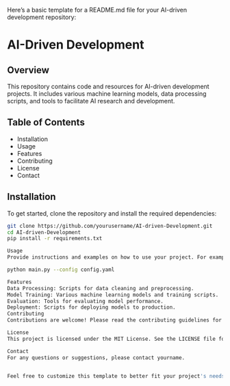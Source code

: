 Here’s a basic template for a README.md file for your AI-driven development repository:

# AI-Driven Development

## Overview
This repository contains code and resources for AI-driven development projects. It includes various machine learning models, data processing scripts, and tools to facilitate AI research and development.

## Table of Contents
- Installation
- Usage
- Features
- Contributing
- License
- Contact

## Installation
To get started, clone the repository and install the required dependencies:

```bash
git clone https://github.com/yourusername/AI-driven-Development.git
cd AI-driven-Development
pip install -r requirements.txt

Usage
Provide instructions and examples on how to use your project. For example:

python main.py --config config.yaml

Features
Data Processing: Scripts for data cleaning and preprocessing.
Model Training: Various machine learning models and training scripts.
Evaluation: Tools for evaluating model performance.
Deployment: Scripts for deploying models to production.
Contributing
Contributions are welcome! Please read the contributing guidelines for more information.

License
This project is licensed under the MIT License. See the LICENSE file for details.

Contact
For any questions or suggestions, please contact yourname.


Feel free to customize this template to better fit your project's needs. If you need more detailed sections or specific content, let me know!
